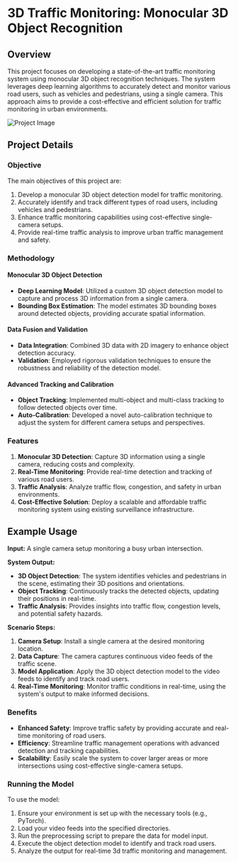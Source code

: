 # 3D Traffic Monitoring: Monocular 3D Object Recognition

## Overview
This project focuses on developing a state-of-the-art traffic monitoring system using monocular 3D object recognition techniques. The system leverages deep learning algorithms to accurately detect and monitor various road users, such as vehicles and pedestrians, using a single camera. This approach aims to provide a cost-effective and efficient solution for traffic monitoring in urban environments.

![Project Image](path/to/your/image.png)

## Project Details
### Objective
The main objectives of this project are:
1. Develop a monocular 3D object detection model for traffic monitoring.
2. Accurately identify and track different types of road users, including vehicles and pedestrians.
3. Enhance traffic monitoring capabilities using cost-effective single-camera setups.
4. Provide real-time traffic analysis to improve urban traffic management and safety.

### Methodology
#### Monocular 3D Object Detection
- **Deep Learning Model**: Utilized a custom 3D object detection model to capture and process 3D information from a single camera.
- **Bounding Box Estimation**: The model estimates 3D bounding boxes around detected objects, providing accurate spatial information.

#### Data Fusion and Validation
- **Data Integration**: Combined 3D data with 2D imagery to enhance object detection accuracy.
- **Validation**: Employed rigorous validation techniques to ensure the robustness and reliability of the detection model.

#### Advanced Tracking and Calibration
- **Object Tracking**: Implemented multi-object and multi-class tracking to follow detected objects over time.
- **Auto-Calibration**: Developed a novel auto-calibration technique to adjust the system for different camera setups and perspectives.

### Features
1. **Monocular 3D Detection**: Capture 3D information using a single camera, reducing costs and complexity.
2. **Real-Time Monitoring**: Provide real-time detection and tracking of various road users.
3. **Traffic Analysis**: Analyze traffic flow, congestion, and safety in urban environments.
4. **Cost-Effective Solution**: Deploy a scalable and affordable traffic monitoring system using existing surveillance infrastructure.

## Example Usage

**Input:** A single camera setup monitoring a busy urban intersection.

**System Output:**
- **3D Object Detection**: The system identifies vehicles and pedestrians in the scene, estimating their 3D positions and orientations.
- **Object Tracking**: Continuously tracks the detected objects, updating their positions in real-time.
- **Traffic Analysis**: Provides insights into traffic flow, congestion levels, and potential safety hazards.

**Scenario Steps:**
1. **Camera Setup**: Install a single camera at the desired monitoring location.
2. **Data Capture**: The camera captures continuous video feeds of the traffic scene.
3. **Model Application**: Apply the 3D object detection model to the video feeds to identify and track road users.
4. **Real-Time Monitoring**: Monitor traffic conditions in real-time, using the system's output to make informed decisions.

### Benefits
- **Enhanced Safety**: Improve traffic safety by providing accurate and real-time monitoring of road users.
- **Efficiency**: Streamline traffic management operations with advanced detection and tracking capabilities.
- **Scalability**: Easily scale the system to cover larger areas or more intersections using cost-effective single-camera setups.

### Running the Model
To use the model:
1. Ensure your environment is set up with the necessary tools (e.g., PyTorch).
2. Load your video feeds into the specified directories.
3. Run the preprocessing script to prepare the data for model input.
4. Execute the object detection model to identify and track road users.
5. Analyze the output for real-time 3d traffic monitoring and management.
